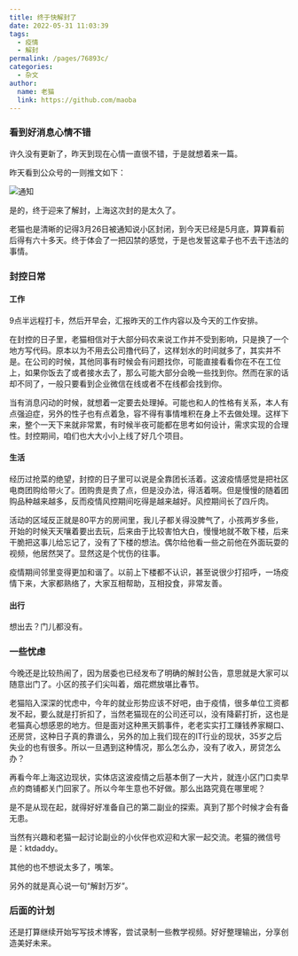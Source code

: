 ```yaml
---
title: 终于快解封了
date: 2022-05-31 11:03:39
tags: 
  - 疫情
  - 解封
permalink: /pages/76893c/
categories: 
  - 杂文
author: 
  name: 老猫
  link: https://github.com/maoba
---
```


### 看到好消息心情不错

许久没有更新了，昨天到现在心情一直很不错，于是就想着来一篇。

昨天看到公众号的一则推文如下：

![通知](https://cdn.ktdaddy.com/kd1.png)

 是的，终于迎来了解封，上海这次封的是太久了。

老猫也是清晰的记得3月26日被通知说小区封闭，到今天已经是5月底，算算看前后得有六十多天。终于体会了一把囚禁的感觉，于是也发誓这辈子也不去干违法的事情。

<!-- more -->

### 封控日常

#### 工作

9点半远程打卡，然后开早会，汇报昨天的工作内容以及今天的工作安排。

在封控的日子里，老猫相信对于大部分码农来说工作并不受到影响，只是换了一个地方写代码。原本以为不用去公司撸代码了，这样划水的时间就多了，其实并不是。在公司的时候，其他同事有时候会有问题找你，可能直接看看你在不在工位上，如果你饭去了或者接水去了，那么可能大部分会晚一些找到你。然而在家的话却不同了，一般只要看到企业微信在线或者不在线都会找到你。

当有消息闪动的时候，就想着一定要去处理掉。可能也和人的性格有关系，本人有点强迫症，另外的性子也有点着急，容不得有事情堆积在身上不去做处理。这样下来，整个一天下来就非常累，有时候半夜可能都在思考如何设计，需求实现的合理性。封控期间，咱们也大大小小上线了好几个项目。

#### 生活

经历过抢菜的绝望，封控的日子里可以说是全靠团长活着。这波疫情感觉是把社区电商团购给带火了。团购贵是贵了点，但是没办法，得活着啊。但是慢慢的随着团购品种越来越多，反而疫情风控期间吃得是越来越好。风控期间长了四斤肉。

活动的区域反正就是80平方的房间里，我儿子都关得没脾气了，小孩两岁多些，开始的时候天天嚷着要出去玩，后来由于比较害怕大白，慢慢地就不敢下楼，后来干脆把这事儿给忘记了，没有了下楼的想法。偶尔给他看一些之前他在外面玩耍的视频，他居然哭了。显然这是个忧伤的往事。

疫情期间邻里变得更加和谐了。以前上下楼都不认识，甚至说很少打招呼，一场疫情下来，大家都熟络了，大家互相帮助，互相投食，非常友善。

#### 出行

想出去？门儿都没有。

### 一些忧虑

今晚还是比较热闹了，因为居委也已经发布了明确的解封公告，意思就是大家可以随意出门了。小区的孩子们尖叫着，烟花燃放堪比春节。

老猫陷入深深的忧虑中，今年的就业形势应该不好吧，由于疫情，很多单位工资都发不起，要么就是打折扣了，当然老猫现在的公司还可以，没有降薪打折，这也是老猫真心想感恩的地方。但是面对这种黑天鹅事件，老老实实打工赚钱养家糊口、还房贷，这种日子真的靠谱么，另外的加上我们现在的IT行业的现状，35岁之后失业的也有很多。所以一旦遇到这种情况，那么怎么办，没有了收入，房贷怎么办？

再看今年上海这边现状，实体店这波疫情之后基本倒了一大片，就连小区门口卖早点的商铺都关门回家了。所以今年生意也不好做。那么出路究竟在哪里呢？

是不是从现在起，就得好好准备自己的第二副业的探索。真到了那个时候才会有备无患。

当然有兴趣和老猫一起讨论副业的小伙伴也欢迎和大家一起交流。老猫的微信号是：ktdaddy。

其他的也不想说太多了，嘴笨。

另外的就是真心说一句“解封万岁”。

### 后面的计划

还是打算继续开始写写技术博客，尝试录制一些教学视频。好好整理输出，分享创造美好未来。





